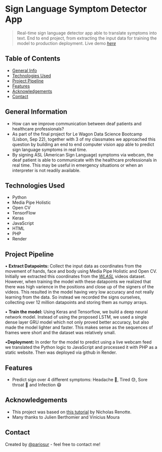 # Sign Language Symptom Detector App
> Real-time sign language detector app able to translate symptoms into text.
End to end project, from extracting the input data for training the model to production deployment.
> Live demo [_here_](https://signlanguagesymptoms.onrender.com/)

## Table of Contents
* [General Info](#general-information)
* [Technologies Used](#technologies-used)
* [Project Pipeline](#project-pipeline)
* [Features](#features)
* [Acknowledgements](#acknowledgements)
* [Contact](#contact)
<!-- * [License](#license) -->


## General Information

- How can we improve communication between deaf patients and healthcare professionals?
- As part of the final project for Le Wagon Data Science Bootcamp (Lisbon, Sep 22), together with 3 of my classmates we approached this question by building an end to end computer vision app able to predict sign language symptoms in real time. 
- By signing ASL (American Sign Language) symptoms via webcam, the deaf patient is able to communicate with the healthcare professionals in real time. This may be useful in emergency situations or when an interpreter is not readily available.  


## Technologies Used

- Python
- Media Pipe Holistic
- Open CV
- TensorFlow
- Keras
- JavaScript
- HTML
- PHP
- Render


## Project Pipeline

• **Extract Datapoints:** Collect the input data as coordinates from the movement of hands, face and body using Media Pipe Holistic and Open CV. Initially we extracted this coordinates from the [_WLASL_](https://dxli94.github.io/WLASL/) videos dataset. However, when training the model with these datapoints we realized that there was high varience in the positions and close up of the signers of the videos. This resulted in the model having very low accuracy and not really learning from the data. So instead we recorded the signs ourselves, collecting over 12 million datapoints and storing them as numpy arrays. 

• **Train the model:**  Using Keras and Tensorflow, we build a deep neural network model. Instead of using the proposed LSTM, we used a single dense layer GRU model which not only proved better accuracy, but also made the model lighter and faster. This makes sense as the sequences of frames were short and the dataset was relatively small. 

•**Deployment:** In order for the model to predict using a live webcam feed we translated the Python logic to JavaScript and processed it with PHP as a static website. Then was deployed via github in Render.    


## Features
- Predict sign over 4 different symptoms: Headache 🧠, Tired 😓, Sore throat 🤒 and Infection 😷


## Acknowledgements

- This project was based on [this tutorial](https://www.youtube.com/watch?v=doDUihpj6ro&t=125s) by Nicholas Renotte.
- Many thanks to Julien Berthomier and Vinicius Moura


## Contact
Created by [@pariosur](https://github.com/pariosur) - feel free to contact me!

